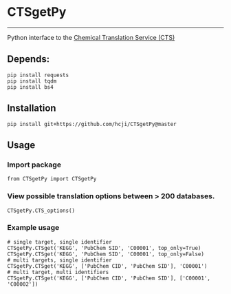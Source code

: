 # CTSgetPy
***
Python interface to the [Chemical Translation Service (CTS)](http://cts.fiehnlab.ucdavis.edu/)

## Depends:
    pip install requests
	pip install tqdm
	pip install bs4

## Installation
	pip install git+https://github.com/hcji/CTSgetPy@master
	
## Usage
### Import package
	from CTSgetPy import CTSgetPy

### View possible translation options between > 200 databases.
	CTSgetPy.CTS_options()
	
### Example usage
	# single target, single identifier
	CTSgetPy.CTSget('KEGG', 'PubChem SID', 'C00001', top_only=True) 
	CTSgetPy.CTSget('KEGG', 'PubChem SID', 'C00001', top_only=False) 
	# multi targets, single identifier
	CTSgetPy.CTSget('KEGG', ['PubChem CID', 'PubChem SID'], 'C00001')
	# multi target, multi identifiers	
	CTSgetPy.CTSget('KEGG', ['PubChem CID', 'PubChem SID'], ['C00001', 'C00002']) 